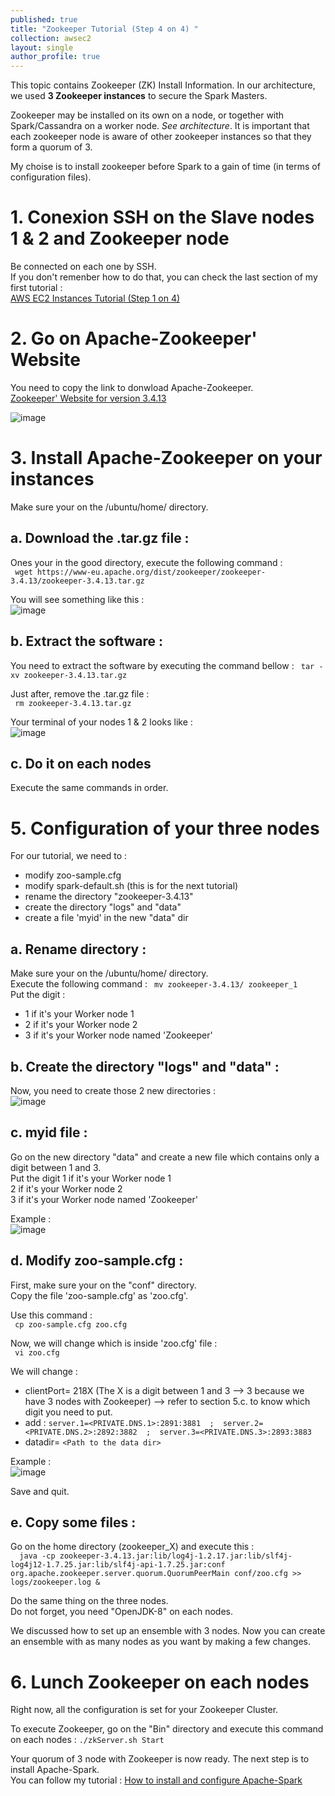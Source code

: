 ```yaml
---
published: true
title: "Zookeeper Tutorial (Step 4 on 4) "
collection: awsec2
layout: single
author_profile: true
---
```


This topic contains Zookeeper (ZK) Install Information. In our architecture, we used **3 Zookeeper instances** to secure the Spark Masters. 


Zookeeper may be installed on its own on a node, or together with Spark/Cassandra on a worker node. *See architecture*. It is important that each zookeeper node is aware of other zookeeper instances so that they form a quorum of 3.

My choise is to install zookeeper before Spark to a gain of time (in terms of configuration files).

# 1. Conexion SSH on the Slave nodes 1 & 2 and Zookeeper node
  
Be connected on each one by SSH.  
If you don't remenber how to do that, you can check the last section of my first tutorial :   
<span style="color:blue">[AWS EC2 Instances Tutorial (Step 1 on 4)](https://anthonyhoudaille.github.io//awsec2/04_Aws_EC2_Tutorial/)</span> 

# 2. Go on Apache-Zookeeper' Website 

You need to copy the link to donwload Apache-Zookeeper.  
<span style="color:blue">[Zookeeper' Website for version 3.4.13](https://www-eu.apache.org/dist/zookeeper/zookeeper-3.4.13/)</span> 

![image](https://AnthonyHoudaille.github.io/images/Zookeeper_DL.png)


# 3. Install Apache-Zookeeper on your instances

Make sure your on the /ubuntu/home/ directory.  

## a. Download the .tar.gz file :

Ones your in the good directory, execute the following command :  
``` wget https://www-eu.apache.org/dist/zookeeper/zookeeper-3.4.13/zookeeper-3.4.13.tar.gz```

You will see something like this :  
![image](https://AnthonyHoudaille.github.io/images/Zookeeper_Wget.png)

## b. Extract the software :

You need to extract the software by executing the command bellow : ``` tar -xv zookeeper-3.4.13.tar.gz```

Just after, remove the .tar.gz file :  
``` rm zookeeper-3.4.13.tar.gz```

Your terminal of your nodes 1 & 2 looks like :  
![image](https://AnthonyHoudaille.github.io/images/Zookeeper_Extract.png)

## c. Do it on each nodes 

Execute the same commands in order.


# 5. Configuration of your three nodes 

For our tutorial, we need to :  
* modify zoo-sample.cfg
* modify spark-default.sh (this is for the next tutorial)
* rename the directory "zookeeper-3.4.13"
* create the directory "logs" and "data"
* create a file 'myid' in the new "data" dir


## a. Rename directory :

Make sure your on the /ubuntu/home/ directory.   
Execute the following command : 
``` mv zookeeper-3.4.13/ zookeeper_1```   
Put the digit :  
- 1 if it's your Worker node 1  
- 2 if it's your Worker node 2   
- 3 if it's your Worker node named 'Zookeeper'

## b. Create the directory "logs" and "data" :

Now, you need to create those 2 new directories :  
![image](https://AnthonyHoudaille.github.io/images/Zookeeper_data-logs.png)

## c. myid file : 

Go on the new directory "data" and create a new file which contains only a digit between 1 and 3.  
 Put the digit 1 if it's your Worker node 1  
			   2 if it's your Worker node 2   
			   3 if it's your Worker node named 'Zookeeper'

Example :  
![image](https://AnthonyHoudaille.github.io/images/Zookeeper_myid.png)

## d. Modify zoo-sample.cfg : 

First, make sure your on the "conf" directory.   
Copy the file 'zoo-sample.cfg' as 'zoo.cfg'.   

Use this command :    
``` cp zoo-sample.cfg zoo.cfg```

Now, we will change which is inside 'zoo.cfg' file :  
``` vi zoo.cfg```

We will change : 
* clientPort= 218X (The X is a digit between 1 and 3 --> 3 because we have 3 nodes with Zookeeper)
	--> refer to section 5.c. to know which digit you need to put. 
* add : ``` server.1=<PRIVATE.DNS.1>:2891:3881  ;  server.2=<PRIVATE.DNS.2>:2892:3882  ;  server.3=<PRIVATE.DNS.3>:2893:3883 ```
* datadir= ```<Path to the data dir>```

Example :  
![image](https://AnthonyHoudaille.github.io/images/Zookeeper_zoo.png)

Save and quit.

## e. Copy some files : 

Go on the home directory (zookeeper_X) and execute this :  
```  java -cp zookeeper-3.4.13.jar:lib/log4j-1.2.17.jar:lib/slf4j-log4j12-1.7.25.jar:lib/slf4j-api-1.7.25.jar:conf org.apache.zookeeper.server.quorum.QuorumPeerMain conf/zoo.cfg >> logs/zookeeper.log &```

Do the same thing on the three nodes.  
Do not forget, you need "OpenJDK-8" on each nodes.

We discussed how to set up an ensemble with 3 nodes. Now you can create an ensemble with as many nodes as you want by making a few changes.


# 6. Lunch Zookeeper on each nodes 

Right now, all the configuration is set for your Zookeeper Cluster. 

To execute Zookeeper, go on the "Bin" directory and execute this command on each nodes : ```./zkServer.sh Start ```

Your quorum of 3 node with Zookeeper is now ready. The next step is to install Apache-Spark.   
You can follow my tutorial : 
<span style="color:blue">[How to install and configure Apache-Spark](https://anthonyhoudaille.github.io//awsec2/01_Spark_Tutorial/)</span> 
